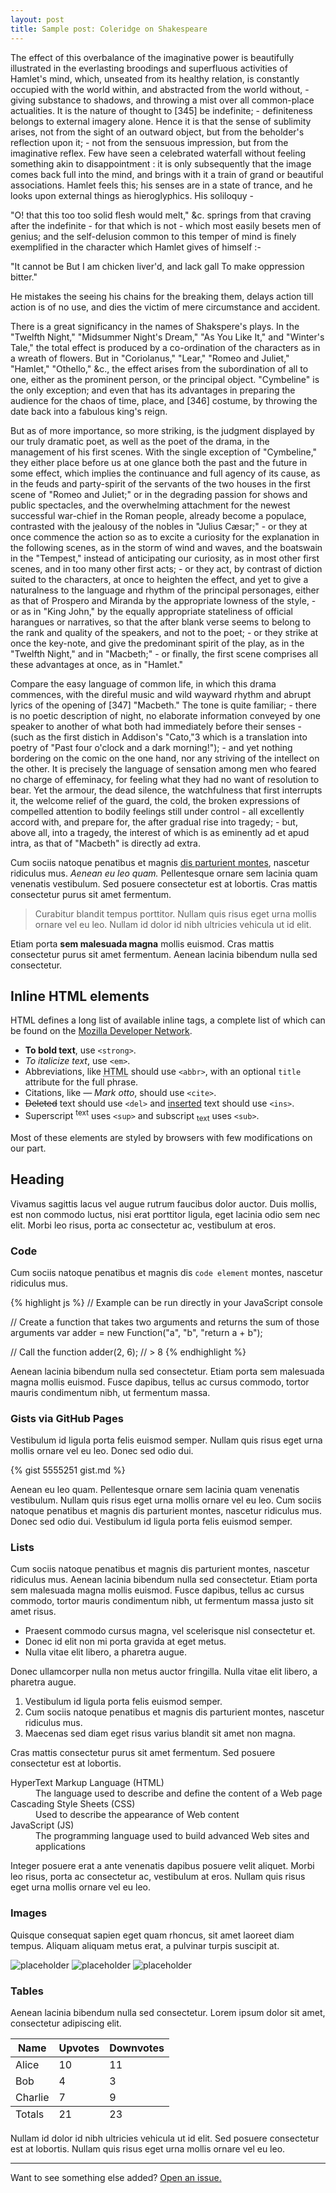 ```yaml
---
layout: post
title: Sample post: Coleridge on Shakespeare
---
```


[](http://pastnow.files.wordpress.com/2014/03/shakespeare.png "The one on the right is Coleridge")

The effect of this overbalance of the imaginative power is beautifully illustrated in the everlasting broodings and superfluous activities of Hamlet's mind, which, unseated from its healthy relation, is constantly occupied with the world within, and abstracted from the world without, - giving substance to shadows, and throwing a mist over all common-place actualities. It is the nature of thought to [345] be indefinite; - definiteness belongs to external imagery alone. Hence it is that the sense of sublimity arises, not from the sight of an outward object, but from the beholder's reflection upon it; - not from the sensuous impression, but from the imaginative reflex. Few have seen a celebrated waterfall without feeling something akin to disappointment : it is only subsequently that the image comes back full into the mind, and brings with it a train of grand or beautiful associations. Hamlet feels this; his senses are in a state of trance, and he looks upon external things as hieroglyphics. His soliloquy -

"O! that this too too solid flesh would melt," &c.
springs from that craving after the indefinite - for that which is not - which most easily besets men of genius; and the self-delusion common to this temper of mind is finely exemplified in the character which Hamlet gives of himself :-

<div class="message">
"It cannot be
But I am chicken liver'd, and lack gall
To make oppression bitter."
</div>

He mistakes the seeing his chains for the breaking them, delays action till action is of no use, and dies the victim of mere circumstance and accident.

There is a great significancy in the names of Shakspere's plays. In the "Twelfth Night," "Midsummer Night's Dream," "As You Like It," and "Winter's Tale," the total effect is produced by a co-ordination of the characters as in a wreath of flowers. But in "Coriolanus," "Lear," "Romeo and Juliet," "Hamlet," "Othello," &c., the effect arises from the subordination of all to one, either as the prominent person, or the principal object. "Cymbeline" is the only exception; and even that has its advantages in preparing the audience for the chaos of time, place, and [346] costume, by throwing the date back into a fabulous king's reign.

But as of more importance, so more striking, is the judgment displayed by our truly dramatic poet, as well as the poet of the drama, in the management of his first scenes. With the single exception of "Cymbeline," they either place before us at one glance both the past and the future in some effect, which implies the continuance and full agency of its cause, as in the feuds and party-spirit of the servants of the two houses in the first scene of "Romeo and Juliet;" or in the degrading passion for shows and public spectacles, and the overwhelming attachment for the newest successful war-chief in the Roman people, already become a populace, contrasted with the jealousy of the nobles in "Julius Cæsar;" - or they at once commence the action so as to excite a curiosity for the explanation in the following scenes, as in the storm of wind and waves, and the boatswain in the "Tempest," instead of anticipating our curiosity, as in most other first scenes, and in too many other first acts; - or they act, by contrast of diction suited to the characters, at once to heighten the effect, and yet to give a naturalness to the language and rhythm of the principal personages, either as that of Prospero and Miranda by the appropriate lowness of the style, - or as in "King John," by the equally appropriate stateliness of official harangues or narratives, so that the after blank verse seems to belong to the rank and quality of the speakers, and not to the poet; - or they strike at once the key-note, and give the predominant spirit of the play, as in the "Twelfth Night," and in "Macbeth;" - or finally, the first scene comprises all these advantages at once, as in "Hamlet."

Compare the easy language of common life, in which this drama commences, with the direful music and wild wayward rhythm and abrupt lyrics of the opening of [347] "Macbeth." The tone is quite familiar; - there is no poetic description of night, no elaborate information conveyed by one speaker to another of what both had immediately before their senses - (such as the first distich in Addison's "Cato,"3 which is a translation into poetry of "Past four o'clock and a dark morning!"); - and yet nothing bordering on the comic on the one hand, nor any striving of the intellect on the other. It is precisely the language of sensation among men who feared no charge of effeminacy, for feeling what they had no want of resolution to bear. Yet the armour, the dead silence, the watchfulness that first interrupts it, the welcome relief of the guard, the cold, the broken expressions of compelled attention to bodily feelings still under control - all excellently accord with, and prepare for, the after gradual rise into tragedy; - but, above all, into a tragedy, the interest of which is as eminently ad et apud intra, as that of "Macbeth" is directly ad extra.

Cum sociis natoque penatibus et magnis <a href="#">dis parturient montes</a>, nascetur ridiculus mus. *Aenean eu leo quam.* Pellentesque ornare sem lacinia quam venenatis vestibulum. Sed posuere consectetur est at lobortis. Cras mattis consectetur purus sit amet fermentum.

> Curabitur blandit tempus porttitor. Nullam quis risus eget urna mollis ornare vel eu leo. Nullam id dolor id nibh ultricies vehicula ut id elit.

Etiam porta **sem malesuada magna** mollis euismod. Cras mattis consectetur purus sit amet fermentum. Aenean lacinia bibendum nulla sed consectetur.

## Inline HTML elements

HTML defines a long list of available inline tags, a complete list of which can be found on the [Mozilla Developer Network](https://developer.mozilla.org/en-US/docs/Web/HTML/Element).

- **To bold text**, use `<strong>`.
- *To italicize text*, use `<em>`.
- Abbreviations, like <abbr title="HyperText Markup Langage">HTML</abbr> should use `<abbr>`, with an optional `title` attribute for the full phrase.
- Citations, like <cite>&mdash; Mark otto</cite>, should use `<cite>`.
- <del>Deleted</del> text should use `<del>` and <ins>inserted</ins> text should use `<ins>`.
- Superscript <sup>text</sup> uses `<sup>` and subscript <sub>text</sub> uses `<sub>`.

Most of these elements are styled by browsers with few modifications on our part.

## Heading

Vivamus sagittis lacus vel augue rutrum faucibus dolor auctor. Duis mollis, est non commodo luctus, nisi erat porttitor ligula, eget lacinia odio sem nec elit. Morbi leo risus, porta ac consectetur ac, vestibulum at eros.

### Code

Cum sociis natoque penatibus et magnis dis `code element` montes, nascetur ridiculus mus.

{% highlight js %}
// Example can be run directly in your JavaScript console

// Create a function that takes two arguments and returns the sum of those arguments
var adder = new Function("a", "b", "return a + b");

// Call the function
adder(2, 6);
// > 8
{% endhighlight %}

Aenean lacinia bibendum nulla sed consectetur. Etiam porta sem malesuada magna mollis euismod. Fusce dapibus, tellus ac cursus commodo, tortor mauris condimentum nibh, ut fermentum massa.

### Gists via GitHub Pages

Vestibulum id ligula porta felis euismod semper. Nullam quis risus eget urna mollis ornare vel eu leo. Donec sed odio dui.

{% gist 5555251 gist.md %}

Aenean eu leo quam. Pellentesque ornare sem lacinia quam venenatis vestibulum. Nullam quis risus eget urna mollis ornare vel eu leo. Cum sociis natoque penatibus et magnis dis parturient montes, nascetur ridiculus mus. Donec sed odio dui. Vestibulum id ligula porta felis euismod semper.

### Lists

Cum sociis natoque penatibus et magnis dis parturient montes, nascetur ridiculus mus. Aenean lacinia bibendum nulla sed consectetur. Etiam porta sem malesuada magna mollis euismod. Fusce dapibus, tellus ac cursus commodo, tortor mauris condimentum nibh, ut fermentum massa justo sit amet risus.

* Praesent commodo cursus magna, vel scelerisque nisl consectetur et.
* Donec id elit non mi porta gravida at eget metus.
* Nulla vitae elit libero, a pharetra augue.

Donec ullamcorper nulla non metus auctor fringilla. Nulla vitae elit libero, a pharetra augue.

1. Vestibulum id ligula porta felis euismod semper.
2. Cum sociis natoque penatibus et magnis dis parturient montes, nascetur ridiculus mus.
3. Maecenas sed diam eget risus varius blandit sit amet non magna.

Cras mattis consectetur purus sit amet fermentum. Sed posuere consectetur est at lobortis.

<dl>
  <dt>HyperText Markup Language (HTML)</dt>
  <dd>The language used to describe and define the content of a Web page</dd>

  <dt>Cascading Style Sheets (CSS)</dt>
  <dd>Used to describe the appearance of Web content</dd>

  <dt>JavaScript (JS)</dt>
  <dd>The programming language used to build advanced Web sites and applications</dd>
</dl>

Integer posuere erat a ante venenatis dapibus posuere velit aliquet. Morbi leo risus, porta ac consectetur ac, vestibulum at eros. Nullam quis risus eget urna mollis ornare vel eu leo.

### Images

Quisque consequat sapien eget quam rhoncus, sit amet laoreet diam tempus. Aliquam aliquam metus erat, a pulvinar turpis suscipit at.

![placeholder](http://placehold.it/800x400 "Large example image")
![placeholder](http://placehold.it/400x200 "Medium example image")
![placeholder](http://placehold.it/200x200 "Small example image")

### Tables

Aenean lacinia bibendum nulla sed consectetur. Lorem ipsum dolor sit amet, consectetur adipiscing elit.

<table>
  <thead>
    <tr>
      <th>Name</th>
      <th>Upvotes</th>
      <th>Downvotes</th>
    </tr>
  </thead>
  <tfoot>
    <tr>
      <td>Totals</td>
      <td>21</td>
      <td>23</td>
    </tr>
  </tfoot>
  <tbody>
    <tr>
      <td>Alice</td>
      <td>10</td>
      <td>11</td>
    </tr>
    <tr>
      <td>Bob</td>
      <td>4</td>
      <td>3</td>
    </tr>
    <tr>
      <td>Charlie</td>
      <td>7</td>
      <td>9</td>
    </tr>
  </tbody>
</table>

Nullam id dolor id nibh ultricies vehicula ut id elit. Sed posuere consectetur est at lobortis. Nullam quis risus eget urna mollis ornare vel eu leo.

-----

Want to see something else added? <a href="https://github.com/poole/poole/issues/new">Open an issue.</a>
